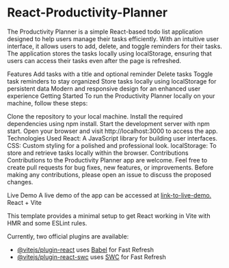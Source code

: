 # React-Productivity-Planner
The Productivity Planner is a simple React-based todo list application designed to help users manage their tasks efficiently. With an intuitive user interface, it allows users to add, delete, and toggle reminders for their tasks. The application stores the tasks locally using localStorage, ensuring that users can access their tasks even after the page is refreshed.

Features
Add tasks with a title and optional reminder
Delete tasks
Toggle task reminders to stay organized
Store tasks locally using localStorage for persistent data
Modern and responsive design for an enhanced user experience
Getting Started
To run the Productivity Planner locally on your machine, follow these steps:

Clone the repository to your local machine.
Install the required dependencies using npm install.
Start the development server with npm start.
Open your browser and visit http://localhost:3000 to access the app.
Technologies Used
React: A JavaScript library for building user interfaces.
CSS: Custom styling for a polished and professional look.
localStorage: To store and retrieve tasks locally within the browser.
Contributions
Contributions to the Productivity Planner app are welcome. Feel free to create pull requests for bug fixes, new features, or improvements. Before making any contributions, please open an issue to discuss the proposed changes.

Live Demo
A live demo of the app can be accessed at [link-to-live-demo.](https://simple-productivity-planner.netlify.app)
React + Vite

This template provides a minimal setup to get React working in Vite with HMR and some ESLint rules.

Currently, two official plugins are available:

- [@vitejs/plugin-react](https://github.com/vitejs/vite-plugin-react/blob/main/packages/plugin-react/README.md) uses [Babel](https://babeljs.io/) for Fast Refresh
- [@vitejs/plugin-react-swc](https://github.com/vitejs/vite-plugin-react-swc) uses [SWC](https://swc.rs/) for Fast Refresh
